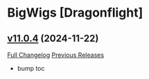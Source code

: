 # BigWigs [Dragonflight]

## [v11.0.4](https://github.com/BigWigsMods/BigWigs_Dragonflight/tree/v11.0.4) (2024-11-22)
[Full Changelog](https://github.com/BigWigsMods/BigWigs_Dragonflight/compare/v11.0.3...v11.0.4) [Previous Releases](https://github.com/BigWigsMods/BigWigs_Dragonflight/releases)

- bump toc  
